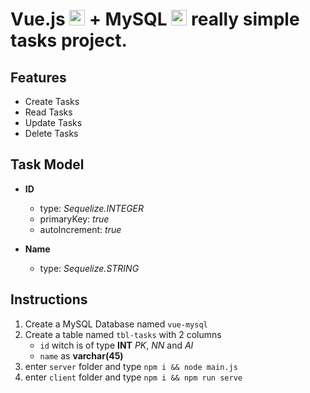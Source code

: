 # Vue.js <img src="https://miro.medium.com/max/400/1*wqYF-8Dmh7LhtLkKfERc3Q.png" height="25"> + MySQL <img src="https://w7.pngwing.com/pngs/614/744/png-transparent-mysql-database-mariadb-dolphin-marine-mammal-animals-text.png" height="25"> really simple tasks project.

## **Features**

- Create Tasks
- Read Tasks
- Update Tasks
- Delete Tasks

## Task Model

- **ID**

  - type: _Sequelize.INTEGER_
  - primaryKey: _true_
  - autoIncrement: _true_

- **Name**
  - type: _Sequelize.STRING_

## **Instructions**

1. Create a MySQL Database named `vue-mysql`
2. Create a table named `tbl-tasks` with 2 columns
   - `id` witch is of type **INT** _PK_, _NN_ and _AI_
   - `name` as **varchar(45)**
3. enter `server` folder and type `npm i && node main.js`
4. enter `client` folder and type `npm i && npm run serve`
